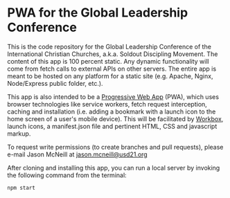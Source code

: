 # PWA for the Global Leadership Conference

This is the code repository for the Global Leadership Conference of the International Christian Churches, a.k.a. Soldout Discipling Movement. The content of this app is 100 percent static.  Any dynamic functionality will come from fetch calls to external APIs on other servers.  The entire app is meant to be hosted on any platform for a static site (e.g. Apache, Nginx, Node/Express public folder, etc.).

This app is also intended to be a [Progressive Web App](https://web.dev/progressive-web-apps/) (PWA), which uses browser technologies like service workers, fetch request interception, caching and installation (i.e. adding a bookmark with a launch icon to the home screen of a user's mobile device).  This will be facilitated by [Workbox](https://developer.chrome.com/docs/workbox/), launch icons, a manifest.json file and pertinent HTML, CSS and javascript markup.

To request write permissions (to create branches and pull requests), please e-mail Jason McNeill at jason.mcneill@usd21.org

After cloning and installing this app, you can run a local server by invoking the following command from the terminal:

`npm start`
